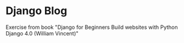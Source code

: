 # Django Blog

Exercise from book "Django for Beginners Build websites with Python  Django 4.0 (William Vincent)"
